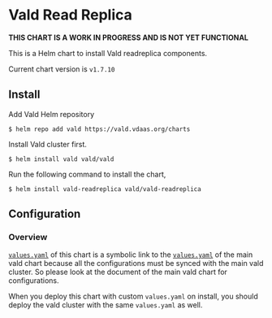 # Vald Read Replica

**THIS CHART IS A WORK IN PROGRESS AND IS NOT YET FUNCTIONAL**

This is a Helm chart to install Vald readreplica components.

Current chart version is `v1.7.10`

## Install

Add Vald Helm repository

    $ helm repo add vald https://vald.vdaas.org/charts

Install Vald cluster first.

    $ helm install vald vald/vald

Run the following command to install the chart,

    $ helm install vald-readreplica vald/vald-readreplica

## Configuration

### Overview

[`values.yaml`](https://github.com/vdaas/vald/blob/main/charts/vald-readreplica/values.yaml) of this chart is a symbolic link to the [`values.yaml`](https://github.com/vdaas/vald/blob/main/charts/vald/values.yaml) of the main vald chart
because all the configurations must be synced with the main vald cluster.
So please look at the document of the main vald chart for configurations.

When you deploy this chart with custom `values.yaml` on install, you should deploy the vald
cluster with the same `values.yaml` as well.
